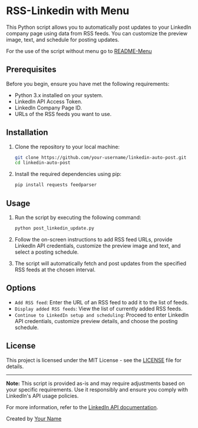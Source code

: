 # RSS-Linkedin with Menu

This Python script allows you to automatically post updates to your LinkedIn company page using data from RSS feeds. You can customize the preview image, text, and schedule for posting updates.

For the use of the script without menu go to [README-Menu](HandyCyberSec/RSS-Linkedin/blob/main/README-Menu.md)

## Prerequisites

Before you begin, ensure you have met the following requirements:

- Python 3.x installed on your system.
- LinkedIn API Access Token.
- LinkedIn Company Page ID.
- URLs of the RSS feeds you want to use.

## Installation

1. Clone the repository to your local machine:

   ```sh
   git clone https://github.com/your-username/linkedin-auto-post.git
   cd linkedin-auto-post
   ```

2. Install the required dependencies using pip:

   ```sh
   pip install requests feedparser
   ```

## Usage

1. Run the script by executing the following command:

   ```sh
   python post_linkedin_update.py
   ```

2. Follow the on-screen instructions to add RSS feed URLs, provide LinkedIn API credentials, customize the preview image and text, and select a posting schedule.

3. The script will automatically fetch and post updates from the specified RSS feeds at the chosen interval.

## Options

- `Add RSS feed`: Enter the URL of an RSS feed to add it to the list of feeds.
- `Display added RSS feeds`: View the list of currently added RSS feeds.
- `Continue to LinkedIn setup and scheduling`: Proceed to enter LinkedIn API credentials, customize preview details, and choose the posting schedule.

## License

This project is licensed under the MIT License - see the [LICENSE](LICENSE) file for details.

---

**Note:** This script is provided as-is and may require adjustments based on your specific requirements. Use it responsibly and ensure you comply with LinkedIn's API usage policies.

For more information, refer to the [LinkedIn API documentation](https://docs.microsoft.com/en-us/linkedin/marketing/).

Created by [Your Name](https://github.com/HandyCyberSec)
